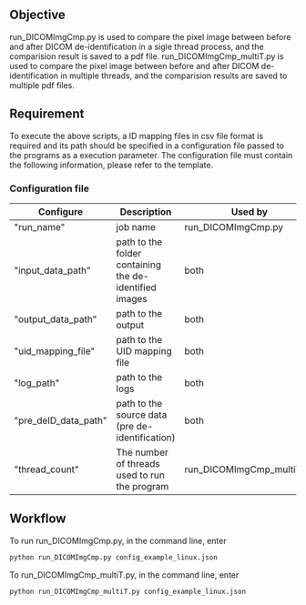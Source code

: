 ## Objective

run_DICOMImgCmp.py is used to compare the pixel image between before and after DICOM de-identification in a sigle thread process, and the comparision result is saved to a pdf file.
run_DICOMImgCmp_multiT.py is used to compare the pixel image between before and after DICOM de-identification in multiple threads, and the comparision results are saved to multiple pdf files.

## Requirement 

To execute the above scripts, a ID mapping files in csv file format is required and its path should be specified in a configuration file passed to the programs as a execution parameter.
The configuration file must contain the following information, please refer to the template.

### Configuration file
| Configure             | Description                                           | Used by |
|-----------------------|-------------------------------------------------------|------------|
|"run_name"             | job name|run_DICOMImgCmp.py|both|
|"input_data_path"      | path to the folder containing the de-identified images|both|
|"output_data_path"     | path to the output|both|
|"uid_mapping_file"     | path to the UID mapping file|both|
|"log_path"             | path to the logs|both|
|"pre_deID_data_path" 	| path to the source data (pre de-identification)|both|
|"thread_count"         | The number of threads used to run the program |run_DICOMImgCmp_multiT.py| 


## Workflow
To run  run_DICOMImgCmp.py, in the command line, enter
   ```python
   python run_DICOMImgCmp.py config_example_linux.json
   ```
To run_DICOMImgCmp_multiT.py, in the command line, enter
   ```python
   python run_DICOMImgCmp_multiT.py config_example_linux.json
   ```
